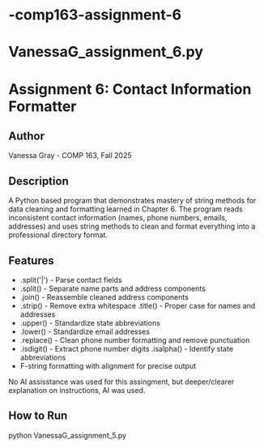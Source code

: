 # -comp163-assignment-6
# VanessaG_assignment_6.py 

# Assignment 6: Contact Information Formatter 
## Author
Vanessa Gray - COMP 163, Fall 2025

## Description
A Python based program that demonstrates mastery of string methods for data cleaning and formatting learned in Chapter 6. The program reads inconsistent contact information (names, phone numbers, emails, addresses) and uses string methods to clean and format everything into a professional directory format. 

## Features
- .split('|') - Parse contact fields 
- .split() - Separate name parts and address components 
- .join() - Reassemble cleaned address components 
- .strip() - Remove extra whitespace .title() - Proper case for names and addresses 
- .upper() - Standardize state abbreviations 
- .lower() - Standardize email addresses 
- .replace() - Clean phone number formatting and remove punctuation 
- .isdigit() - Extract phone number digits .isalpha() - Identify state abbreviations 
- F-string formatting with alignment for precise output

No AI assisstance was used for this assingment, but deeper/clearer explanation on instructions, AI was used.

## How to Run
python VanessaG_assignment_5.py
